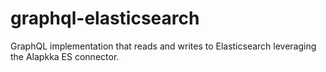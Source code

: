 # graphql-elasticsearch
GraphQL implementation that reads and writes to Elasticsearch leveraging the Alapkka ES connector.
